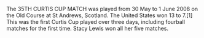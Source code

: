 The 35TH CURTIS CUP MATCH was played from 30 May to 1 June 2008 on the Old Course at St Andrews, Scotland. The United States won 13 to 7.[1] This was the first Curtis Cup played over three days, including fourball matches for the first time. Stacy Lewis won all her five matches.
